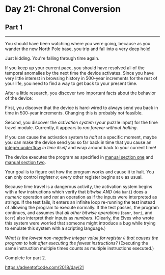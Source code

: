 # Day 21: Chronal Conversion
## Part 1
----------------------------------

You should have been watching where you were going, because as you wander the new North Pole base, you trip and fall into a very deep hole!


Just kidding. You're falling through time again.


If you keep up your current pace, you should have resolved all of the temporal anomalies by the next time the device activates. Since you have very little interest in browsing history in 500-year increments for the rest of your life, you need to find a way to get back to your present time.


After a little research, you discover two important facts about the behavior of the device:


First, you discover that the device is hard-wired to always send you back in time in 500-year increments. Changing this is probably not feasible.


Second, you discover the *activation system* (your puzzle input) for the time travel module. Currently, it appears to *run forever without halting*.


If you can cause the activation system to *halt* at a specific moment, maybe you can make the device send you so far back in time that you cause an [integer underflow](https://cwe.mitre.org/data/definitions/191.html) *in time itself* and wrap around back to your current time!


The device executes the program as specified in [manual section one](16) and [manual section two](19).


Your goal is to figure out how the program works and cause it to halt. You can only control *register `0`*; every other register begins at `0` as usual.


Because time travel is a dangerous activity, the activation system begins with a few instructions which verify that *bitwise AND* (via `bani`) does a *numeric* operation and *not* an operation as if the inputs were interpreted as strings. If the test fails, it enters an infinite loop re-running the test instead of allowing the program to execute normally. If the test passes, the program continues, and assumes that *all other bitwise operations* (`banr`, `bori`, and `borr`) also interpret their inputs as *numbers*. (Clearly, the Elves who wrote this system were worried that someone might introduce a bug while trying to emulate this system with a scripting language.)


*What is the lowest non-negative integer value for register `0` that causes the program to halt after executing the fewest instructions?* (Executing the same instruction multiple times counts as multiple instructions executed.)




Complete for part 2.

https://adventofcode.com/2018/day/21

